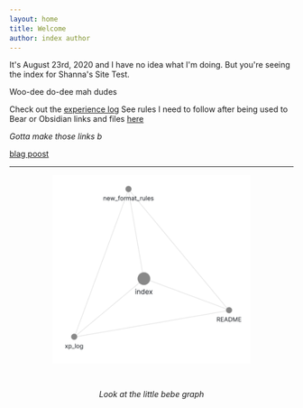 ```yaml
---
layout: home
title: Welcome
author: index author
---
```


It's August 23rd, 2020 and I have no idea what I'm doing. But you're seeing the index for Shanna's Site Test.

Woo-dee do-dee mah dudes

Check out the [experience log](site_notes/xp_log.md)
See rules I need to follow after being used to Bear or Obsidian links and files [here](site_notes/new_format_rules.md)

*Gotta make those links b*

[blag poost](_posts/2018-09-12-my-first-post.md)

---



<p align="center">
  <img align="center" width="350" src="attachments/20200823170128_graph.png">
</p>
<br>
<p align="center">
  <i>Look at the little bebe graph</i>
</p>

